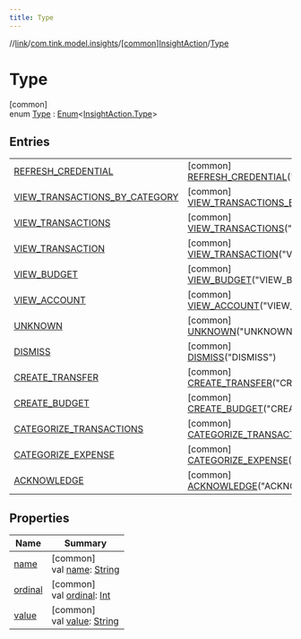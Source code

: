 ```yaml
---
title: Type
---
```

//[link](../../../../index.html)/[com.tink.model.insights](../../index.html)/[[common]InsightAction](../index.html)/[Type](index.html)



# Type



[common]\
enum [Type](index.html) : [Enum](https://kotlinlang.org/api/latest/jvm/stdlib/kotlin/-enum/index.html)&lt;[InsightAction.Type](index.html)&gt;



## Entries


| | |
|---|---|
| [REFRESH_CREDENTIAL](-r-e-f-r-e-s-h_-c-r-e-d-e-n-t-i-a-l/index.html) | [common]<br>[REFRESH_CREDENTIAL](-r-e-f-r-e-s-h_-c-r-e-d-e-n-t-i-a-l/index.html)(&quot;REFRESH_CREDENTIAL&quot;) |
| [VIEW_TRANSACTIONS_BY_CATEGORY](-v-i-e-w_-t-r-a-n-s-a-c-t-i-o-n-s_-b-y_-c-a-t-e-g-o-r-y/index.html) | [common]<br>[VIEW_TRANSACTIONS_BY_CATEGORY](-v-i-e-w_-t-r-a-n-s-a-c-t-i-o-n-s_-b-y_-c-a-t-e-g-o-r-y/index.html)(&quot;VIEW_TRANSACTIONS_BY_CATEGORY&quot;) |
| [VIEW_TRANSACTIONS](-v-i-e-w_-t-r-a-n-s-a-c-t-i-o-n-s/index.html) | [common]<br>[VIEW_TRANSACTIONS](-v-i-e-w_-t-r-a-n-s-a-c-t-i-o-n-s/index.html)(&quot;VIEW_TRANSACTIONS&quot;) |
| [VIEW_TRANSACTION](-v-i-e-w_-t-r-a-n-s-a-c-t-i-o-n/index.html) | [common]<br>[VIEW_TRANSACTION](-v-i-e-w_-t-r-a-n-s-a-c-t-i-o-n/index.html)(&quot;VIEW_TRANSACTION&quot;) |
| [VIEW_BUDGET](-v-i-e-w_-b-u-d-g-e-t/index.html) | [common]<br>[VIEW_BUDGET](-v-i-e-w_-b-u-d-g-e-t/index.html)(&quot;VIEW_BUDGET&quot;) |
| [VIEW_ACCOUNT](-v-i-e-w_-a-c-c-o-u-n-t/index.html) | [common]<br>[VIEW_ACCOUNT](-v-i-e-w_-a-c-c-o-u-n-t/index.html)(&quot;VIEW_ACCOUNT&quot;) |
| [UNKNOWN](-u-n-k-n-o-w-n/index.html) | [common]<br>[UNKNOWN](-u-n-k-n-o-w-n/index.html)(&quot;UNKNOWN&quot;) |
| [DISMISS](-d-i-s-m-i-s-s/index.html) | [common]<br>[DISMISS](-d-i-s-m-i-s-s/index.html)(&quot;DISMISS&quot;) |
| [CREATE_TRANSFER](-c-r-e-a-t-e_-t-r-a-n-s-f-e-r/index.html) | [common]<br>[CREATE_TRANSFER](-c-r-e-a-t-e_-t-r-a-n-s-f-e-r/index.html)(&quot;CREATE_TRANSFER&quot;) |
| [CREATE_BUDGET](-c-r-e-a-t-e_-b-u-d-g-e-t/index.html) | [common]<br>[CREATE_BUDGET](-c-r-e-a-t-e_-b-u-d-g-e-t/index.html)(&quot;CREATE_BUDGET&quot;) |
| [CATEGORIZE_TRANSACTIONS](-c-a-t-e-g-o-r-i-z-e_-t-r-a-n-s-a-c-t-i-o-n-s/index.html) | [common]<br>[CATEGORIZE_TRANSACTIONS](-c-a-t-e-g-o-r-i-z-e_-t-r-a-n-s-a-c-t-i-o-n-s/index.html)(&quot;CATEGORIZE_TRANSACTIONS&quot;) |
| [CATEGORIZE_EXPENSE](-c-a-t-e-g-o-r-i-z-e_-e-x-p-e-n-s-e/index.html) | [common]<br>[CATEGORIZE_EXPENSE](-c-a-t-e-g-o-r-i-z-e_-e-x-p-e-n-s-e/index.html)(&quot;CATEGORIZE_EXPENSE&quot;) |
| [ACKNOWLEDGE](-a-c-k-n-o-w-l-e-d-g-e/index.html) | [common]<br>[ACKNOWLEDGE](-a-c-k-n-o-w-l-e-d-g-e/index.html)(&quot;ACKNOWLEDGE&quot;) |


## Properties


| Name | Summary |
|---|---|
| [name](../../../com.tink.service.network/[common]-sdk-client/-t-i-n-k_-l-i-n-k/index.html#-372974862%2FProperties%2F-1713223439) | [common]<br>val [name](../../../com.tink.service.network/[common]-sdk-client/-t-i-n-k_-l-i-n-k/index.html#-372974862%2FProperties%2F-1713223439): [String](https://kotlinlang.org/api/latest/jvm/stdlib/kotlin/-string/index.html) |
| [ordinal](../../../com.tink.service.network/[common]-sdk-client/-t-i-n-k_-l-i-n-k/index.html#-739389684%2FProperties%2F-1713223439) | [common]<br>val [ordinal](../../../com.tink.service.network/[common]-sdk-client/-t-i-n-k_-l-i-n-k/index.html#-739389684%2FProperties%2F-1713223439): [Int](https://kotlinlang.org/api/latest/jvm/stdlib/kotlin/-int/index.html) |
| [value](value.html) | [common]<br>val [value](value.html): [String](https://kotlinlang.org/api/latest/jvm/stdlib/kotlin/-string/index.html) |

